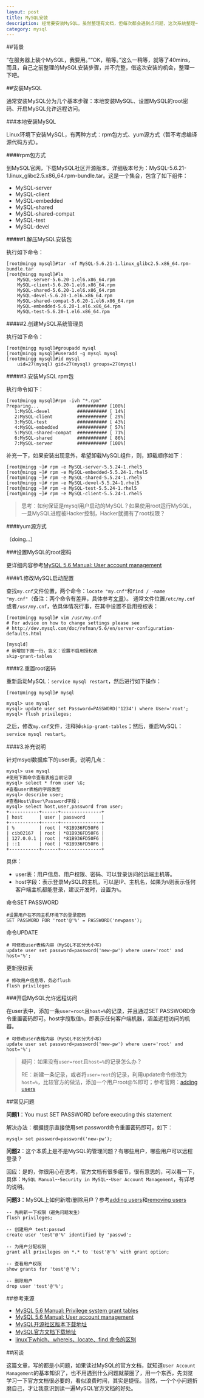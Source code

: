 ```yaml
---
layout: post
title: MySQL安装
description: 经常要安装MySQL，虽然整理有文档，但每次都会遇到点问题，这次系统整理一下
category: mysql
---
```


##背景

“在服务器上装个MySQL，我要用。”“OK，稍等。”这么一稍等，就等了40mins，而且，自己之前整理的MySQL安装步骤，并不完整，借这次安装的机会，整理一下吧。

##安装MySQL

通常安装MySQL分为几个基本步骤：本地安装MySQL、设置MySQL的root密码、开启MySQL允许远程访问。

###本地安装MySQL

Linux环境下安装MySQL，有两种方式：rpm包方式、yum源方式（暂不考虑编译源代码方式）。


####rpm包方式

到MySQL官网，下载MySQL社区开源版本，详细版本号为：MySQL-5.6.21-1.linux_glibc2.5.x86_64.rpm-bundle.tar。这是一个集合，包含了如下组件：

* MySQL-server
* MySQL-client
* MySQL-embedded
* MySQL-shared
* MySQL-shared-compat
* MySQL-test
* MySQL-devel

#####1.解压MySQL安装包

执行如下命令：

	[root@ningg mysql]#tar -xf MySQL-5.6.21-1.linux_glibc2.5.x86_64.rpm-bundle.tar
	[root@ningg mysql]#ls
		MySQL-server-5.6.20-1.el6.x86_64.rpm
		MySQL-client-5.6.20-1.el6.x86_64.rpm      
		MySQL-shared-5.6.20-1.el6.x86_64.rpm
		MySQL-devel-5.6.20-1.el6.x86_64.rpm       
		MySQL-shared-compat-5.6.20-1.el6.x86_64.rpm
		MySQL-embedded-5.6.20-1.el6.x86_64.rpm    
		MySQL-test-5.6.20-1.el6.x86_64.rpm

#####2.创建MySQL系统管理员

执行如下命令：

	[root@ningg mysql]#groupadd mysql
	[root@ningg mysql]#useradd -g mysql mysql
	[root@ningg mysql]#id mysql
		uid=27(mysql) gid=27(mysql) groups=27(mysql)

#####3.安装MySQL rpm包

执行命令如下：

	[root@ningg mysql]#rpm -ivh "*.rpm"
	Preparing...              ########### [100%]
	   1:MySQL-devel          ########### [ 14%]
	   2:MySQL-client         ########### [ 29%]
	   3:MySQL-test           ########### [ 43%]
	   4:MySQL-embedded       ########### [ 57%]
	   5:MySQL-shared-compat  ########### [ 71%]
	   6:MySQL-shared         ########### [ 86%]
	   7:MySQL-server         ########### [100%]

补充一下，如果安装出现意外，希望卸载MySQL组件，则，卸载顺序如下：

	[root@ningg ~]# rpm -e MySQL-server-5.5.24-1.rhel5
	[root@ningg ~]# rpm -e MySQL-embedded-5.5.24-1.rhel5
	[root@ningg ~]# rpm -e MySQL-shared-5.5.24-1.rhel5
	[root@ningg ~]# rpm -e MySQL-devel-5.5.24-1.rhel5
	[root@ningg ~]# rpm -e MySQL-test-5.5.24-1.rhel5
	[root@ningg ~]# rpm -e MySQL-client-5.5.24-1.rhel5

> 思考：如何保证是mysql用户启动的MySQL？如果使用root运行MySQL，一旦MySQL进程被Hacker控制，Hacker就拥有了root权限？

		
####yum源方式

（doing...）




###设置MySQL的root密码

更详细内容参考[MySQL 5.6 Manual: User account management](http://dev.mysql.com/doc/mysql-security-excerpt/5.6/en/user-account-management.html)

####1.修改MySQL启动配置

查找`my.cnf`文件位置，两个命令：`locate "my.cnf"`和`find / -name "my.cnf"`（备注：两个命令有差异，具体参考[文章](http://312788172.iteye.com/blog/730280)）。
通常文件位置`/etc/my.cnf`或者`/usr/my.cnf`，依具体情况行事，在其中设置不启用授权表：

	[root@ningg mysql]# vim /usr/my.cnf
	# For advice on how to change settings please see
	# http://dev.mysql.com/doc/refman/5.6/en/server-configuration-defaults.html

	[mysqld]
	# 新增加下面一行，含义：设置不启用授权表
	skip-grant-tables


####2.重置root密码

重新启动MySQL：`service mysql restart`，然后进行如下操作：

	[root@ningg mysql]# mysql

	mysql> use mysql
	mysql> update user set Password=PASSWORD('1234') where User='root';
	mysql> flush privileges;

之后，修改`my.cnf`文件，注释掉`skip-grant-tables`；然后，重启MySQL：`service mysql restart`。
	
####3.补充说明

针对msyql数据库下的user表，说明几点：

	mysql> use mysql
	#使用下面命令查看表格当前记录
	mysql> select * from user \G;
	#查看user表格的字段类型
	mysql> describe user;
	#查看Host\User\Password字段；
	mysql> select host,user,password from user;
	+-----------+------+---------------+
	| host      | user | password      |
	+-----------+------+---------------+
	| %         | root | *81B936FD50F6 |
	| cib02167  | root | *81B936FD50F6 |
	| 127.0.0.1 | root | *81B936FD50F6 |
	| ::1       | root | *81B936FD50F6 |
	+-----------+------+---------------+

具体：

* user表：用户信息、用户权限、密码、可以登录访问的远端主机等。
* host字段：表示登录MySQL的主机，可以是IP、主机名，如果为`%`则表示任何客户端主机都能登录，建议开发时，设置为`%`。


命令SET PASSWORD

	#设置用户在不同主机环境下的登录密码
	SET PASSWORD FOR 'root'@'%' = PASSWORD('newpass');

命令UPDATE

	# 可修改user表格内容（MySQL不区分大小写）
	update user set password=password('new-pw') where user='root' and host='%';

更新授权表
	
	# 修改用户信息等，务必flush
	flush privileges


###开启MySQL允许远程访问

在user表中，添加一条`user=root`且`host=%`的记录，并且通过SET PASSWORD命令重置密码即可。host字段取值`%`，即表示任何客户端机器，涵盖远程访问的机器。

	# 可修改user表格内容（MySQL不区分大小写）
	update user set password=password('new-pw') where user='root' and host='%';

> 疑问：如果没有`user=root`且`host=%`的记录怎么办？
> 
> RE：新建一条记录，或者将`user=root`的记录，利用update命令修改为`host=%`，比较官方的做法，添加一个用户root@%即可；参考官网：[adding users][adding users]
	
##常见问题

**问题1**：You must SET PASSWORD before executing this statement

解决办法：根据提示直接使用set password命令重置密码即可，如下：

	mysql> set password=password('new-pw');

**问题2**：这个本质上是不是MySQL的管理问题？有哪些用户，哪些用户可以远程登录？

回应：是的，你很用心在思考，官方文档有很多细节，很有意思的，可以看一下，具体：`MySQL Manual`--`Security in MySQL`--`User Account Management`，有详尽的说明。

**问题3**：MySQL上如何新增/删除用户？参考[adding users][adding users]和[removing users][removing users]
	
	-- 先刷新一下权限（避免问题发生）
	flush privileges;

	-- 创建用户 test:passwd
	create user 'test'@'%' identified by 'passwd';

	-- 为用户分配权限
	grant all privileges on *.* to 'test'@'%' with grant option;

	-- 查看用户权限
	show grants for 'test'@'%';

	-- 删除用户
	drop user 'test'@'%';


##参考来源

* [MySQL 5.6 Manual: Privilege system grant tables](http://dev.mysql.com/doc/mysql-security-excerpt/5.6/en/grant-table-structure.html)
* [MySQL 5.6 Manual: User account management](http://dev.mysql.com/doc/mysql-security-excerpt/5.6/en/user-account-management.html)
* [MySQL开源社区版本下载地址](http://dev.mysql.com/downloads/mysql/)
* [MySQL官方文档下载地址](http://dev.mysql.com/doc/)
* [linux下which、whereis、locate、find 命令的区别](http://312788172.iteye.com/blog/730280)



##闲谈

这篇文章，写的都是小问题，如果读过MySQL的官方文档，就知道`User Account Management`的基本知识了，也不用遇到什么问题就蒙圈了，用一个东西，先浏览学习一下官方文档很必要的，看似浪费时间，其实是捷径。当然，一个个小问题折磨自己，才让我意识到读一遍MySQL官方文档的好处。


[NingG]:    http://ningg.github.com  "NingG"

[adding users]:		http://dev.mysql.com/doc/mysql-security-excerpt/5.6/en/adding-users.html
[removing users]:			http://dev.mysql.com/doc/mysql-security-excerpt/5.6/en/removing-users.html
